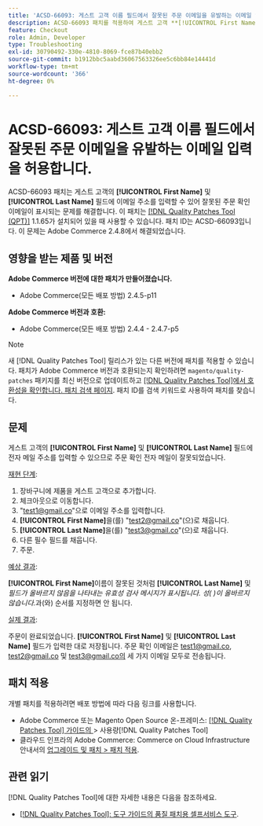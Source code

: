 ```yaml
---
title: 'ACSD-66093: 게스트 고객 이름 필드에서 잘못된 주문 이메일을 유발하는 이메일 입력을 허용합니다.'
description: ACSD-66093 패치를 적용하여 게스트 고객 **[!UICONTROL First Name]** 및 **[!UICONTROL Last Name]** 필드에 이메일 주소를 입력하고 잘못된 주문 확인 이메일을 보낼 수 있는 Adobe Commerce 문제를 해결합니다.
feature: Checkout
role: Admin, Developer
type: Troubleshooting
exl-id: 30790492-330e-4810-8069-fce87b40ebb2
source-git-commit: b1912bbc5aabd36067563326ee5c6bb84e14441d
workflow-type: tm+mt
source-wordcount: '366'
ht-degree: 0%

---
```


# ACSD-66093: 게스트 고객 이름 필드에서 잘못된 주문 이메일을 유발하는 이메일 입력을 허용합니다.

ACSD-66093 패치는 게스트 고객의 **[!UICONTROL First Name]** 및 **[!UICONTROL Last Name]** 필드에 이메일 주소를 입력할 수 있어 잘못된 주문 확인 이메일이 표시되는 문제를 해결합니다. 이 패치는 [[!DNL Quality Patches Tool (QPT)]](/help/tools/quality-patches-tool/quality-patches-tool-to-self-serve-quality-patches.md) 1.1.65가 설치되어 있을 때 사용할 수 있습니다. 패치 ID는 ACSD-66093입니다. 이 문제는 Adobe Commerce 2.4.8에서 해결되었습니다.

## 영향을 받는 제품 및 버전

**Adobe Commerce 버전에 대한 패치가 만들어졌습니다.**

* Adobe Commerce(모든 배포 방법) 2.4.5-p11

**Adobe Commerce 버전과 호환:**

* Adobe Commerce(모든 배포 방법) 2.4.4 - 2.4.7-p5

>[!NOTE]
>
>새 [!DNL Quality Patches Tool] 릴리스가 있는 다른 버전에 패치를 적용할 수 있습니다. 패치가 Adobe Commerce 버전과 호환되는지 확인하려면 `magento/quality-patches` 패키지를 최신 버전으로 업데이트하고 [[!DNL Quality Patches Tool]에서 호환성을 확인합니다. 패치 검색 페이지](https://experienceleague.adobe.com/tools/commerce-quality-patches/index.html?lang=ko). 패치 ID를 검색 키워드로 사용하여 패치를 찾습니다.

## 문제

게스트 고객의 **[!UICONTROL First Name]** 및 **[!UICONTROL Last Name]** 필드에 전자 메일 주소를 입력할 수 있으므로 주문 확인 전자 메일이 잘못되었습니다.

<u>재현 단계</u>:

1. 장바구니에 제품을 게스트 고객으로 추가합니다.
2. 체크아웃으로 이동합니다.
3. &quot;test1@gmail.co&quot;으로 이메일 주소를 입력합니다.
4. **[!UICONTROL First Name]**&#x200B;을(를) &quot;<test2@gmail.co>&quot;(으)로 채웁니다.
5. **[!UICONTROL Last Name]**&#x200B;을(를) &quot;<test3@gmail.co>&quot;(으)로 채웁니다.
6. 다른 필수 필드를 채웁니다.
7. 주문.

<u>예상 결과</u>:

**[!UICONTROL First Name]**&#x200B;이름이 잘못된 것처럼 **[!UICONTROL Last Name]** 및 *필드가 올바르지 않음을 나타내는 유효성 검사 메시지가 표시됩니다. 성( )이 올바르지 않습니다.*&#x200B;과(와) 순서를 지정하면 안 됩니다.

<u>실제 결과</u>:

주문이 완료되었습니다.
**[!UICONTROL First Name]** 및 **[!UICONTROL Last Name]** 필드가 입력한 대로 저장됩니다.
주문 확인 이메일은 test1@gmail.co, test2@gmail.co 및 test3@gmail.co의 세 가지 이메일 모두로 전송됩니다.

## 패치 적용

개별 패치를 적용하려면 배포 방법에 따라 다음 링크를 사용합니다.

* Adobe Commerce 또는 Magento Open Source 온-프레미스: [[!DNL Quality Patches Tool]  가이드의 &#x200B;](/help/tools/quality-patches-tool/usage.md)> 사용량[!DNL Quality Patches Tool]
* 클라우드 인프라의 Adobe Commerce: Commerce on Cloud Infrastructure 안내서의 [업그레이드 및 패치 > 패치 적용](https://experienceleague.adobe.com/docs/commerce-cloud-service/user-guide/develop/upgrade/apply-patches.html?lang=ko).

## 관련 읽기

[!DNL Quality Patches Tool]에 대한 자세한 내용은 다음을 참조하세요.

* [[!DNL Quality Patches Tool]: 도구 가이드의 품질 패치용 셀프서비스 도구](/help/tools/quality-patches-tool/quality-patches-tool-to-self-serve-quality-patches.md).
